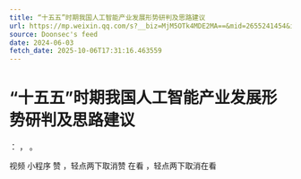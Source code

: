 ```yaml
---
title: “十五五”时期我国人工智能产业发展形势研判及思路建议
url: https://mp.weixin.qq.com/s?__biz=MjM5OTk4MDE2MA==&mid=2655241454&idx=3&sn=29126964ef191382999a146ba73b55eb
source: Doonsec's feed
date: 2024-06-03
fetch_date: 2025-10-06T17:31:16.463559
---
```


# “十五五”时期我国人工智能产业发展形势研判及思路建议

：
，
。

视频
小程序
赞
，轻点两下取消赞
在看
，轻点两下取消在看